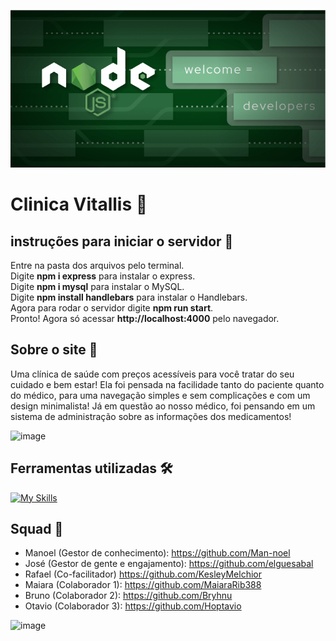 ![image](https://raw.githubusercontent.com/KesleyMelchior/ProjetoIndividualM5/master/Img/NodeImg.png)


# Clinica Vitallis 🏥

## **instruções para iniciar o servidor 💬**
Entre na pasta dos arquivos pelo terminal. <br/>
Digite **npm i express** para instalar o express.  <br/>
Digite **npm i mysql** para instalar o MySQL.  <br/>
Digite **npm install handlebars** para instalar o Handlebars.  <br/>
Agora para rodar o servidor digite **npm run start**.  <br/>
Pronto! Agora só acessar **http://localhost:4000** pelo navegador.  <br/>


## **Sobre o site 💊**
Uma clínica de saúde com preços acessíveis para você tratar do seu cuidado e bem estar! Ela foi pensada na facilidade tanto do paciente quanto do médico, para uma navegação simples e sem complicações e com um design minimalista! 
 Já em questão ao nosso médico, foi pensando em um sistema de administração sobre as informações dos medicamentos!


![image](https://github.com/Man-noel/ProjetoM5/blob/main/ReadmeImages/Homemed.png?raw=true)


## **Ferramentas utilizadas 🛠️**
 [![My Skills](https://skillicons.dev/icons?i=html,css,nodejs,mysql,github	)](https://skillicons.dev)

## **Squad 🤝**

- Manoel (Gestor de conhecimento): https://github.com/Man-noel
- José (Gestor de gente e engajamento): https://github.com/elguesabal
- Rafael (Co-facilitador) https://github.com/KesleyMelchior
- Maiara (Colaborador 1): https://github.com/MaiaraRib388
- Bruno (Colaborador 2): https://github.com/Bryhnu
- Otavio (Colaborador 3): https://github.com/Hoptavio

![image](https://github.com/Man-noel/ProjetoM5/blob/main/ReadmeImages/SQUAD.png?raw=true)






